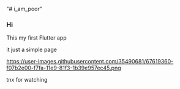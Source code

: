 "# i_am_poor" 

<h3>Hi</h3>

This my first Flutter app

it just a simple page 

https://user-images.githubusercontent.com/35490681/67619360-f07b2e00-f7fa-11e9-81f3-1b39e957ec45.png


tnx for watching
